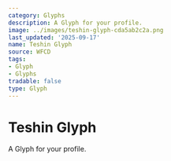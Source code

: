 ```yaml
---
category: Glyphs
description: A Glyph for your profile.
image: ../images/teshin-glyph-cda5ab2c2a.png
last_updated: '2025-09-17'
name: Teshin Glyph
source: WFCD
tags:
- Glyph
- Glyphs
tradable: false
type: Glyph
---
```


# Teshin Glyph

A Glyph for your profile.

